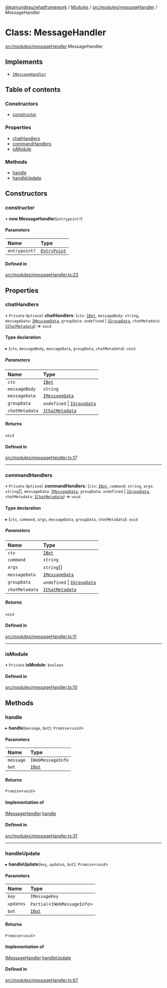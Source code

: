 [@kamuridesu/whatframework](../README.md) / [Modules](../modules.md) / [src/modules/messageHandler](../modules/src_modules_messageHandler.md) / MessageHandler

# Class: MessageHandler

[src/modules/messageHandler](../modules/src_modules_messageHandler.md).MessageHandler

## Implements

- [`IMessageHandler`](../interfaces/src__types_bot.IMessageHandler.md)

## Table of contents

### Constructors

- [constructor](src_modules_messageHandler.MessageHandler.md#constructor)

### Properties

- [chatHandlers](src_modules_messageHandler.MessageHandler.md#chathandlers)
- [commandHandlers](src_modules_messageHandler.MessageHandler.md#commandhandlers)
- [isModule](src_modules_messageHandler.MessageHandler.md#ismodule)

### Methods

- [handle](src_modules_messageHandler.MessageHandler.md#handle)
- [handleUpdate](src_modules_messageHandler.MessageHandler.md#handleupdate)

## Constructors

### constructor

• **new MessageHandler**(`entrypoint?`)

#### Parameters

| Name | Type |
| :------ | :------ |
| `entrypoint?` | [`EntryPoint`](../interfaces/src__types_bot.EntryPoint.md) |

#### Defined in

[src/modules/messageHandler.ts:23](https://github.com/kamuridesu/WhatFramework/blob/9b80f30/src/modules/messageHandler.ts#L23)

## Properties

### chatHandlers

• `Private` `Optional` **chatHandlers**: (`ctx`: [`IBot`](../interfaces/src__types_bot.IBot.md), `messageBody`: `string`, `messageData`: [`IMessageData`](../interfaces/src__types_messageData.IMessageData.md), `groupData`: `undefined` \| [`IGroupData`](../interfaces/src__types_groupData.IGroupData.md), `chatMetadata`: [`IChatMetadata`](../interfaces/src__types_chatMetadata.IChatMetadata.md)) => `void`

#### Type declaration

▸ (`ctx`, `messageBody`, `messageData`, `groupData`, `chatMetadata`): `void`

##### Parameters

| Name | Type |
| :------ | :------ |
| `ctx` | [`IBot`](../interfaces/src__types_bot.IBot.md) |
| `messageBody` | `string` |
| `messageData` | [`IMessageData`](../interfaces/src__types_messageData.IMessageData.md) |
| `groupData` | `undefined` \| [`IGroupData`](../interfaces/src__types_groupData.IGroupData.md) |
| `chatMetadata` | [`IChatMetadata`](../interfaces/src__types_chatMetadata.IChatMetadata.md) |

##### Returns

`void`

#### Defined in

[src/modules/messageHandler.ts:17](https://github.com/kamuridesu/WhatFramework/blob/9b80f30/src/modules/messageHandler.ts#L17)

___

### commandHandlers

• `Private` `Optional` **commandHandlers**: (`ctx`: [`IBot`](../interfaces/src__types_bot.IBot.md), `command`: `string`, `args`: `string`[], `messageData`: [`IMessageData`](../interfaces/src__types_messageData.IMessageData.md), `groupData`: `undefined` \| [`IGroupData`](../interfaces/src__types_groupData.IGroupData.md), `chatMetadata`: [`IChatMetadata`](../interfaces/src__types_chatMetadata.IChatMetadata.md)) => `void`

#### Type declaration

▸ (`ctx`, `command`, `args`, `messageData`, `groupData`, `chatMetadata`): `void`

##### Parameters

| Name | Type |
| :------ | :------ |
| `ctx` | [`IBot`](../interfaces/src__types_bot.IBot.md) |
| `command` | `string` |
| `args` | `string`[] |
| `messageData` | [`IMessageData`](../interfaces/src__types_messageData.IMessageData.md) |
| `groupData` | `undefined` \| [`IGroupData`](../interfaces/src__types_groupData.IGroupData.md) |
| `chatMetadata` | [`IChatMetadata`](../interfaces/src__types_chatMetadata.IChatMetadata.md) |

##### Returns

`void`

#### Defined in

[src/modules/messageHandler.ts:11](https://github.com/kamuridesu/WhatFramework/blob/9b80f30/src/modules/messageHandler.ts#L11)

___

### isModule

• `Private` **isModule**: `boolean`

#### Defined in

[src/modules/messageHandler.ts:10](https://github.com/kamuridesu/WhatFramework/blob/9b80f30/src/modules/messageHandler.ts#L10)

## Methods

### handle

▸ **handle**(`message`, `bot`): `Promise`<`void`\>

#### Parameters

| Name | Type |
| :------ | :------ |
| `message` | `IWebMessageInfo` |
| `bot` | [`IBot`](../interfaces/src__types_bot.IBot.md) |

#### Returns

`Promise`<`void`\>

#### Implementation of

[IMessageHandler](../interfaces/src__types_bot.IMessageHandler.md).[handle](../interfaces/src__types_bot.IMessageHandler.md#handle)

#### Defined in

[src/modules/messageHandler.ts:31](https://github.com/kamuridesu/WhatFramework/blob/9b80f30/src/modules/messageHandler.ts#L31)

___

### handleUpdate

▸ **handleUpdate**(`key`, `updates`, `bot`): `Promise`<`void`\>

#### Parameters

| Name | Type |
| :------ | :------ |
| `key` | `IMessageKey` |
| `updates` | `Partial`<`IWebMessageInfo`\> |
| `bot` | [`IBot`](../interfaces/src__types_bot.IBot.md) |

#### Returns

`Promise`<`void`\>

#### Implementation of

[IMessageHandler](../interfaces/src__types_bot.IMessageHandler.md).[handleUpdate](../interfaces/src__types_bot.IMessageHandler.md#handleupdate)

#### Defined in

[src/modules/messageHandler.ts:67](https://github.com/kamuridesu/WhatFramework/blob/9b80f30/src/modules/messageHandler.ts#L67)
